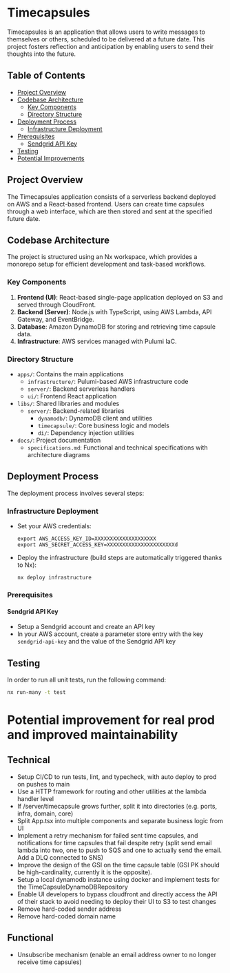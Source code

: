# Timecapsules

Timecapsules is an application that allows users to write messages to themselves or others, scheduled to be delivered at a future date. This project fosters reflection and anticipation by enabling users to send their thoughts into the future.

## Table of Contents

- [Project Overview](#project-overview)
- [Codebase Architecture](#codebase-architecture)
    - [Key Components](#key-components)
    - [Directory Structure](#directory-structure)
- [Deployment Process](#deployment-process)
    - [Infrastructure Deployment](#infrastructure-deployment)
- [Prerequisites](#prerequisites)
    - [Sendgrid API Key](#sendgrid-api-key)
- [Testing](#testing)
- [Potential Improvements](#potential-improvement-for-real-prod-and-improved-maintainability)

## Project Overview

The Timecapsules application consists of a serverless backend deployed on AWS and a React-based frontend. Users can create time capsules through a web interface, which are then stored and sent at the specified future date.

## Codebase Architecture

The project is structured using an Nx workspace, which provides a monorepo setup for efficient development and task-based workflows.

### Key Components

1. **Frontend (UI)**: React-based single-page application deployed on S3 and served through CloudFront.
2. **Backend (Server)**: Node.js with TypeScript, using AWS Lambda, API Gateway, and EventBridge.
3. **Database**: Amazon DynamoDB for storing and retrieving time capsule data.
4. **Infrastructure**: AWS services managed with Pulumi IaC.

### Directory Structure

- `apps/`: Contains the main applications
    - `infrastructure/`: Pulumi-based AWS infrastructure code
    - `server/`: Backend serverless handlers
    - `ui/`: Frontend React application
- `libs/`: Shared libraries and modules
    - `server/`: Backend-related libraries
        - `dynamodb/`: DynamoDB client and utilities
        - `timecapsule/`: Core business logic and models
        - `di/`: Dependency injection utilities
- `docs/`: Project documentation
    - `specifications.md`: Functional and technical specifications with architecture diagrams

## Deployment Process

The deployment process involves several steps:

### Infrastructure Deployment

- Set your AWS credentials:
  ```
  export AWS_ACCESS_KEY_ID=XXXXXXXXXXXXXXXXXXXX
  export AWS_SECRET_ACCESS_KEY=XXXXXXXXXXXXXXXXXXXXXXd
  ```
- Deploy the infrastructure (build steps are automatically triggered thanks to Nx):
  ```
  nx deploy infrastructure
  ```

### Prerequisites

#### Sendgrid API Key
- Setup a Sendgrid account and create an API key
- In your AWS account, create a parameter store entry with the key `sendgrid-api-key` and the value of the Sendgrid API key

## Testing

In order to run all unit tests, run the following command:

```bash
nx run-many -t test
```

# Potential improvement for real prod and improved maintainability

## Technical
- Setup CI/CD to run tests, lint, and typecheck, with auto deploy to prod on pushes to main
- Use a HTTP framework for routing and other utilities at the lambda handler level
- If /server/timecapsule grows further, split it into directories (e.g. ports, infra, domain, core)
- Split App.tsx into multiple components and separate business logic from UI
- Implement a retry mechanism for failed sent time capsules, and notifications for time capsules that fail despite retry
(split send email lambda into two, one to push to SQS and one to actually send the email. Add a DLQ connected to SNS)
- Improve the design of the GSI on the time capsule table (GSI PK should be high-cardinality, currently it is the opposite).
- Setup a local dynamodb instance using docker and implement tests for the TimeCapsuleDynamoDBRepository
- Enable UI developers to bypass cloudfront and directly access the API of their stack to avoid needing to deploy
their UI to S3 to test changes
- Remove hard-coded sender address
- Remove hard-coded domain name

## Functional
- Unsubscribe mechanism (enable an email address owner to no longer receive time capsules)
